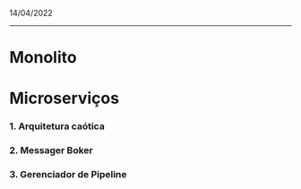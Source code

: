 14/04/2022

---
# Monolito

# Microserviços
### 1. Arquitetura caótica
### 2. Messager Boker
### 3. Gerenciador de Pipeline
